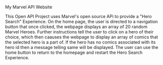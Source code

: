 My Marvel API Website


This Open API Project uses Marvel's open source APi to provide a "Hero Search" Experience.
On the home page, the user is directed to a navigation button that once clicked, the webpage displays an array of 20 random Marvel Heroes.
Further instructions tell the user to click on a hero of their choice, which then caauses the webpage to display an array of comics that the selected hero is a part of. If the hero has no comics associated with its hero id then a message telling same will be displayed.
The user can use the home button to return to the homepage and restart the Hero Search Experience.